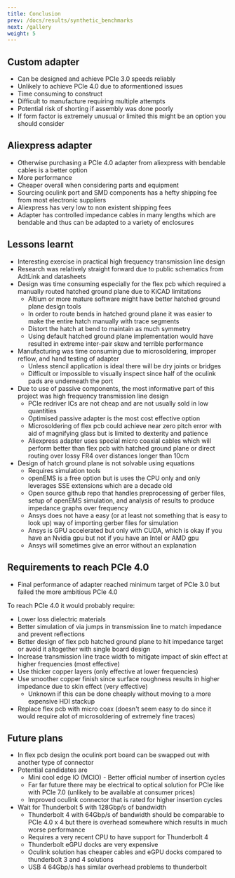 ```yaml
---
title: Conclusion
prev: /docs/results/synthetic_benchmarks
next: /gallery
weight: 5
---
```


## Custom adapter
- Can be designed and achieve PCIe 3.0 speeds reliably
- Unlikely to achieve PCIe 4.0 due to aformentioned issues
- Time consuming to construct
- Difficult to manufacture requiring multiple attempts
- Potential risk of shorting if assembly was done poorly
- If form factor is extremely unusual or limited this might be an option you should consider

## Aliexpress adapter
- Otherwise purchasing a PCIe 4.0 adapter from aliexpress with bendable cables is a better option 
- More performance
- Cheaper overall when considering parts and equipment
- Sourcing oculink port and SMD components has a hefty shipping fee from most electronic suppliers
- Aliexpress has very low to non existent shipping fees
- Adapter has controlled impedance cables in many lengths which are bendable and thus can be adapted to a variety of enclosures

## Lessons learnt
- Interesting exercise in practical high frequency transmission line design
- Research was relatively straight forward due to public schematics from AdtLink and datasheets
- Design was time consuming especially for the flex pcb which required a manually routed hatched ground plane due to KiCAD limitations
    - Altium or more mature software might have better hatched ground plane design tools
    - In order to route bends in hatched ground plane it was easier to make the entire hatch manually with trace segments
    - Distort the hatch at bend to maintain as much symmetry
    - Using default hatched ground plane implementation would have resulted in extreme inter-pair skew and terrible performance
- Manufacturing was time consuming due to microsoldering, improper reflow, and hand testing of adapter
    - Unless stencil application is ideal there will be dry joints or bridges
    - Difficult or impossible to visually inspect since half of the oculink pads are underneath the port
- Due to use of passive components, the most informative part of this project was high frequency transmission line design
    - PCIe redriver ICs are not cheap and are not usually sold in low quantities
    - Optimised passive adapter is the most cost effective option
    - Microsoldering of flex pcb could achieve near zero pitch error with aid of magnifying glass but is limited to dexterity and patience
    - Aliexpress adapter uses special micro coaxial cables which will perform better than flex pcb with hatched ground plane or direct routing over lossy FR4 over distances longer than 10cm
- Design of hatch ground plane is not solvable using equations
    - Requires simulation tools
    - openEMS is a free option but is uses the CPU only and only leverages SSE extensions which are a decade old
    - Open source github repo that handles preprocessing of gerber files, setup of openEMS simulation, and analysis of results to produce impedance graphs over frequency
    - Ansys does not have a easy (or at least not something that is easy to look up) way of importing gerber files for simulation
    - Ansys is GPU accelerated but only with CUDA, which is okay if you have an Nvidia gpu but not if you have an Intel or AMD gpu
    - Ansys will sometimes give an error without an explanation

## Requirements to reach PCIe 4.0
- Final performance of adapter reached minimum target of PCIe 3.0 but failed the more ambitious PCIe 4.0

To reach PCIe 4.0 it would probably require:
- Lower loss dielectric materials
- Better simulation of via jumps in transmission line to match impedance and prevent reflections
- Better design of flex pcb hatched ground plane to hit impedance target or avoid it altogether with single board design
- Increase transmission line trace width to mitigate impact of skin effect at higher frequencies (most effective)
- Use thicker copper layers (only effective at lower frequencies)
- Use smoother copper finish since surface roughness results in higher impedance due to skin effect (very effective)
    - Unknown if this can be done cheaply without moving to a more expensive HDI stackup
- Replace flex pcb with micro coax (doesn't seem easy to do since it would require alot of microsoldering of extremely fine traces)

## Future plans
- In flex pcb design the oculink port board can be swapped out with another type of connector
- Potential candidates are
    - Mini cool edge IO (MCIO) - Better official number of insertion cycles
    - Far far future there may be electrical to optical solution for PCIe like with PCIe 7.0 (unlikely to be available at consumer prices)
    - Improved oculink connector that is rated for higher insertion cycles
- Wait for Thunderbolt 5 with 128Gbp/s of bandwidth
    - Thunderbolt 4 with 64Gbp/s of bandwidth should be comparable to PCIe 4.0 x 4 but there is overhead somewhere which results in much worse performance
    - Requires a very recent CPU to have support for Thunderbolt 4
    - Thunderbolt eGPU docks are very expensive
    - Oculink solution has cheaper cables and eGPU docks compared to thunderbolt 3 and 4 solutions
    - USB 4 64Gbp/s has similar overhead problems to thunderbolt



